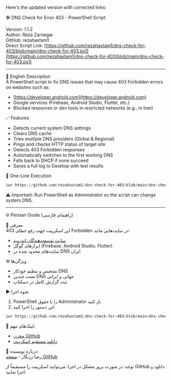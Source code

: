 Here's the updated version with corrected links:

🛠️ DNS Check for Error 403 - PowerShell Script

Version: 1.1.2  
Author: Reza Zarnegar  
GitHub: rezahastam1  
Direct Script Link: [https://github.com/rezahastam1/dns-check-for-403/blob/main/dns-check-for-403.ps1](https://github.com/rezahastam1/dns-check-for-403/blob/main/dns-check-for-403.ps1)

---

📌 English Description  
A PowerShell script to fix DNS issues that may cause 403 Forbidden errors on websites such as:  
- [https://developer.android.com](https://developer.android.com)  
- Google services (Firebase, Android Studio, Flutter, etc.)  
- Blocked resources or dev tools in restricted networks (e.g., in Iran)

✅ Features  
- Detects current system DNS settings  
- Clears DNS cache  
- Tries multiple DNS providers (Global & Regional)  
- Pings and checks HTTP status of target site  
- Detects 403 Forbidden responses  
- Automatically switches to the first working DNS  
- Falls back to DHCP if none succeed  
- Saves a full log to Desktop with test results  

🧪 One-Line Execution  
```powershell
iwr https://github.com/rezahastam1/dns-check-for-403/blob/main/dns-check-for-403.ps1 -UseBasicParsing | iex
```

⚠️ Important: Run PowerShell as Administrator so the script can change system DNS.

---

🌐 Persian Guide (راهنمای فارسی)  

📝 معرفی  
این اسکریپت جهت رفع خطای 403 Forbidden در سایت‌هایی مانند:  
- [سایت توسعه‌دهندگان اندروید](https://developer.android.com)  
- ابزارهای گوگل (Firebase، Android Studio، Flutter)  
- سایت‌های محدود شده در DNS ایران  

⚙️ ویژگی‌ها  
- تشخیص و تنظیم خودکار DNS  
- تست چندین DNS جهانی و ایرانی  
- ثبت گزارش کامل در دسکتاپ  

▶️ نحوه اجرا  
1. PowerShell را با حقوق Administrator باز کنید  
2. این دستور را اجرا کنید:  
```powershell
iwr https://github.com/rezahastam1/dns-check-for-403/blob/main/dns-check-for-403.ps1 -UseBasicParsing | iex
```

🔗 لینک‌های مهم:  
- [مخزن GitHub](https://github.com/rezahastam1/dns-check-for-403)  
- [دانلود مستقیم اسکریپت](https://github.com/rezahastam1/dns-check-for-403/blob/main/dns-check-for-403.ps1)  

👤 درباره نویسنده:  
رضا زرنگار - [صفحه GitHub](https://github.com/rezahastam1)  

توجه: در صورت بروز مشکل در اجرا، می‌توانید اسکریپت را مستقیماً از GitHub دانلود و اجرا نمایید.
